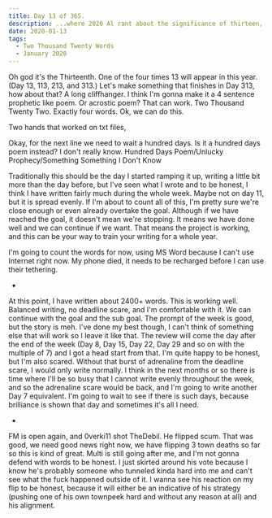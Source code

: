 ```yaml
---
title: Day 13 of 365.
description: ...where 2020 Al rant about the significance of thirteen, this project's progress, and Forum Mafia (how long does this shit takes again? Jesus.)
date: 2020-01-13
tags:
  - Two Thousand Twenty Words
  - January 2020
---
```


Oh god it's the Thirteenth. One of the four times 13 will appear in this year. (Day 13, 113, 213, and 313.) Let's make something that finishes in Day 313, how about that? A long cliffhanger. I think I'm gonna make it a 4 sentence prophetic like poem. Or acrostic poem? That can work. Two Thousand Twenty Two. Exactly four words. Ok, we can do this.

Two hands that worked on txt files,

Okay, for the next line we need to wait a hundred days. Is it a hundred days poem instead? I don't really know. Hundred Days Poem/Unlucky Prophecy/Something Something I Don't Know



Traditionally this should be the day I started ramping it up, writing a little bit more than the day before, but I've seen what I wrote and to be honest, I think I have written fairly much during the whole week. Maybe not on day 11, but it is spread evenly. If I'm about to count all of this, I'm pretty sure we're close enough or even already overtake the goal. Although if we have reached the goal, it doesn't mean we're stopping. It means we have done well and we can continue if we want. That means the project is working, and this can be your way to train your writing for a whole year.

I'm going to count the words for now, using MS Word because I can't use Internet right now. My phone died, it needs to be recharged before I can use their tethering.

-

At this point, I have written about 2400+ words. This is working well. Balanced writing, no deadline scare, and I'm comfortable with it. We can continue with the goal and the sub goal. The prompt of the week is good, but the story is meh. I've done my best though, I can't think of something else that will work so I leave it like that. The review will come the day after the end of the week (Day 8, Day 15, Day 22, Day 29 and so on with the multiple of 7) and I got a head start from that. I'm quite happy to be honest, but I'm also scared. Without that burst of adrenaline from the deadline scare, I would only write normally. I think in the next months or so there is time where I'll be so busy that I cannot write evenly throughout the week, and so the adrenaline scare would be back, and I'm going to write another Day 7 equivalent. I'm going to wait to see if there is such days, because brilliance is shown that day and sometimes it's all I need.


-

FM is open again, and 0verki11 shot TheDebil. He flipped scum. That was good, we need good news right now, we have flipping 3 town deaths so far so this is kind of great. Multi is still going after me, and I'm not gonna defend with words to be honest. I just skirted around his vote because I know he's probably someone who tunneled kinda hard into me and can't see what the fuck happened outside of it. I wanna see his reaction on my flip to be honest, because it will either be an indicative of his strategy (pushing one of his own townpeek hard and without any reason at all) and his alignment.


